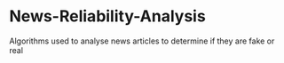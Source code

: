 # News-Reliability-Analysis
Algorithms used  to analyse news articles to determine if they are fake or real
